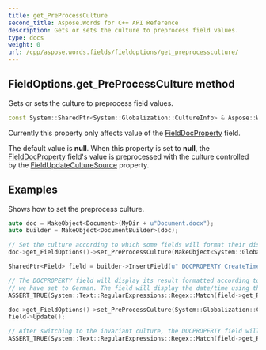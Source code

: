 ```yaml
---
title: get_PreProcessCulture
second_title: Aspose.Words for C++ API Reference
description: Gets or sets the culture to preprocess field values. 
type: docs
weight: 0
url: /cpp/aspose.words.fields/fieldoptions/get_preprocessculture/
---
```

## FieldOptions.get_PreProcessCulture method


Gets or sets the culture to preprocess field values.

```cpp
const System::SharedPtr<System::Globalization::CultureInfo> & Aspose::Words::Fields::FieldOptions::get_PreProcessCulture() const
```


Currently this property only affects value of the [FieldDocProperty](../../fielddocproperty/) field.

The default value is **null**. When this property is set to **null**, the [FieldDocProperty](../../fielddocproperty/) field's value is preprocessed with the culture controlled by the [FieldUpdateCultureSource](../get_fieldupdateculturesource/) property.

## Examples




Shows how to set the preprocess culture. 
```cpp
auto doc = MakeObject<Document>(MyDir + u"Document.docx");
auto builder = MakeObject<DocumentBuilder>(doc);

// Set the culture according to which some fields will format their displayed values.
doc->get_FieldOptions()->set_PreProcessCulture(MakeObject<System::Globalization::CultureInfo>(u"de-DE"));

SharedPtr<Field> field = builder->InsertField(u" DOCPROPERTY CreateTime");

// The DOCPROPERTY field will display its result formatted according to the preprocess culture
// we have set to German. The field will display the date/time using the "dd.mm.yyyy hh:mm" format.
ASSERT_TRUE(System::Text::RegularExpressions::Regex::Match(field->get_Result(), u"\\d{2}[.]\\d{2}[.]\\d{4} \\d{2}[:]\\d{2}")->get_Success());

doc->get_FieldOptions()->set_PreProcessCulture(System::Globalization::CultureInfo::get_InvariantCulture());
field->Update();

// After switching to the invariant culture, the DOCPROPERTY field will use the "mm/dd/yyyy hh:mm" format.
ASSERT_TRUE(System::Text::RegularExpressions::Regex::Match(field->get_Result(), u"\\d{2}[/]\\d{2}[/]\\d{4} \\d{2}[:]\\d{2}")->get_Success());
```

